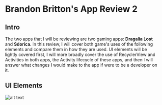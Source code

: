 # Brandon Britton's App Review 2

## Intro

  The two apps that I will be reviewing are two gaming apps: **Dragalia Lost** and **Sdorica**. In this review, I will cover both game's uses of the following elements and compare them in how they are used. UI elements will be lightly covered first, I will more broadly cover the use of RecyclerView and Activities in both apps, the Activity lifecycle of these apps, and then I will answer what changes I would make to the app if were to be a developer on it.

## UI Elements

![alt text](http://url/to/img.png)
